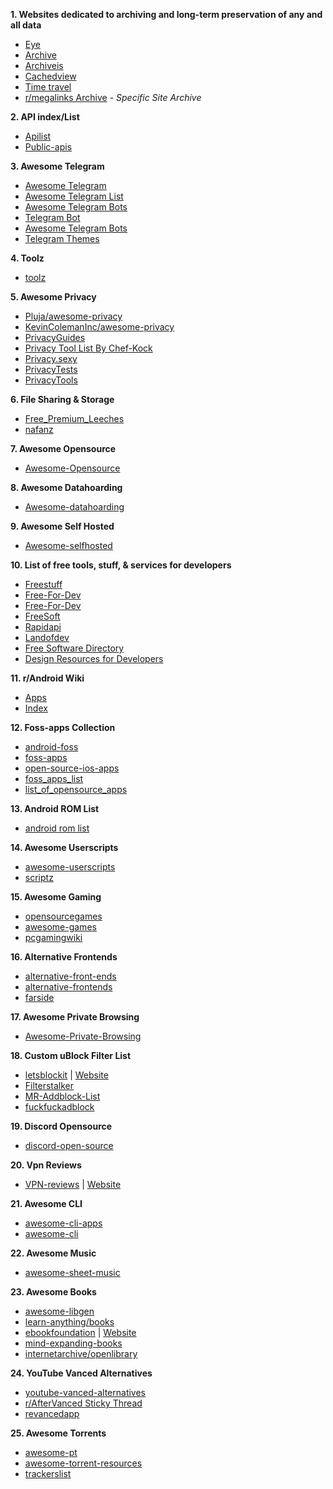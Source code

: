 **1. Websites dedicated to archiving and long-term preservation of any and all data**

-   [Eye](https://the-eye.eu/)
-   [Archive](https://archive.org/)
-   [Archiveis](https://archive.is/)
-   [Cachedview](http://cachedview.com/)
-   [Time travel](http://timetravel.mementoweb.org/)
-   [r/megalinks Archive](https://megadb.tweakly.net/) - _Specific Site Archive_

**2. API index/List**

-   [Apilist](https://apilist.fun/)
-   [Public-apis](https://github.com/public-apis/public-apis)

**3. Awesome Telegram**

-   [Awesome Telegram](https://github.com/ebertti/awesome-telegram)
-   [Awesome Telegram List](https://github.com/lorien/awesome-telegram-lists)
-   [Awesome Telegram Bots](https://github.com/DenisIzmaylov/awesome-telegram-bots)
-   [Telegram Bot](https://awesomeopensource.com/projects/telegram-bot)
-   [Awesome Telegram Bots](https://github.com/telegram-bot-sdk/awesome-telegram-bots)
-   [Telegram Themes](https://github.com/DanySpin97/TelegramThemes)

**4. Toolz**

-   [toolz](https://github.com/d3ward/toolz)

**5. Awesome Privacy**

-   [Pluja/awesome-privacy](https://github.com/pluja/awesome-privacy)
-   [KevinColemanInc/awesome-privacy](https://github.com/KevinColemanInc/awesome-privacy)
-   [PrivacyGuides](https://www.privacyguides.org/)
-   [Privacy Tool List By Chef-Kock](https://chef-koch.bearblog.dev/privacy-tools-list-by-chef-koch/)
-   [Privacy.sexy](https://privacy.sexy/)
-   [PrivacyTests](http://PrivacyTests.org)
-   [PrivacyTools](https://www.privacytools.io/)

**6. File Sharing & Storage**

-   [Free_Premium_Leeches](https://filehostlist.miraheze.org/wiki/Free_Premium_Leeches)
-   [nafanz](https://nafanz.github.io/)

**7. Awesome Opensource**

-   [Awesome-Opensource](https://awesomeopensource.com/)

**8. Awesome Datahoarding**

-   [Awesome-datahoarding](https://github.com/simon987/awesome-datahoarding)

**9. Awesome Self Hosted**

-   [Awesome-selfhosted](https://github.com/awesome-selfhosted/awesome-selfhosted)

**10. List of free tools, stuff, & services for developers**

-   [Freestuff](https://freestuff.dev/)
-   [Free-For-Dev](https://free-for.dev/#/)
-   [Free-For-Dev](https://github.com/jixserver/free-for-dev)
-   [FreeSoft](https://freesoft.dev/)
-   [Rapidapi](https://rapidapi.com/hub)
-   [Landofdev](https://landof.dev/)
-   [Free Software Directory](https://directory.fsf.org/wiki/Main_Page)
-   [Design Resources for Developers](https://github.com/bradtraversy/design-resources-for-developers)

**11. r/Android Wiki**

-   [Apps](https://reddit.com/r/Android/w/apps)
-   [Index](https://reddit.com/r/Android/w/index)

**12. Foss-apps Collection**

-   [android-foss](https://github.com/offa/android-foss)
-   [foss-apps](https://github.com/albertomosconi/foss-apps)
-   [open-source-ios-apps](https://github.com/dkhamsing/open-source-ios-apps)
-   [foss_apps_list](https://gitlab.com/divested-mobile/foss_apps_list)
-   [list_of_opensource_apps](https://reddit.com/r/androidapps/comments/jhtvn4/a_list_of_open_source_applications/)

**13. Android ROM List**

-   [android rom list](https://github.com/musabcel/android_rom_list)

**14. Awesome Userscripts**

-   [awesome-userscripts](https://github.com/bvolpato/awesome-userscripts)
-   [scriptz](https://github.com/d3ward/scriptz)

**15. Awesome Gaming**

-   [opensourcegames](https://trilarion.github.io/opensourcegames)
-   [awesome-games](https://github.com/michelpereira/awesome-games)
-   [pcgamingwiki](https://www.pcgamingwiki.com)

**16. Alternative Frontends**

-   [alternative-front-ends](https://github.com/mendel5/alternative-front-ends)
-   [alternative-frontends](https://github.com/digitalblossom/alternative-frontends)
-   [farside](https://farside.link/)

**17. Awesome Private Browsing**

-   [Awesome-Private-Browsing](https://github.com/onsitejs/Awesome-Private-Browsing)

**18. Custom uBlock Filter List**

-   [letsblockit](https://github.com/xvello/letsblockit) | [Website](https://letsblock.it/)
-   [Filterstalker](https://rentry.org/filterstalker)
-   [MR-Addblock-List](https://rentry.co/MR-Extensions-Script#adblocker)
-   [fuckfuckadblock](https://github.com/bogachenko/fuckfuckadblock)

**19. Discord Opensource**

-   [discord-open-source](https://github.com/discord/discord-open-source)

**20. Vpn Reviews**

-   [VPN-reviews](https://github.com/techlore/VPN-reviews) | [Website](https://techlore.tech/index)

**21. Awesome CLI**

-   [awesome-cli-apps](https://github.com/agarrharr/awesome-cli-apps)
-   [awesome-cli](https://github.com/Kikobeats/awesome-cli)

**22. Awesome Music**

-   [awesome-sheet-music](https://github.com/ad-si/awesome-sheet-music)

**23. Awesome Books**

-   [awesome-libgen](https://github.com/freereadorg/awesome-libgen)
-   [learn-anything/books](https://github.com/learn-anything/books)
-   [ebookfoundation](https://github.com/EbookFoundation) | [Website](https://ebookfoundation.org/)
-   [mind-expanding-books](https://github.com/hackerkid/Mind-Expanding-Books)
-   [internetarchive/openlibrary](https://github.com/internetarchive/openlibrary)

**24. YouTube Vanced Alternatives**

-   [youtube-vanced-alternatives](https://gist.github.com/SkyyySi/1b621c7c20ae7e0865a8ac428156c1cf)
-   [r/AfterVanced Sticky Thread](https://www.reddit.com/r/AfterVanced/comments/twzq2s/the_sticky_of_stickies_all_the_important_stuff/)
-   [revancedapp](https://www.reddit.com/r/revancedapp/)

**25. Awesome Torrents**

-   [awesome-pt](https://github.com/sabersalv/awesome-pt)
-   [awesome-torrent-resources](https://github.com/HDVinnie/awesome-torrent-resources)
-   [trackerslist](https://github.com/ngosang/trackerslist)
